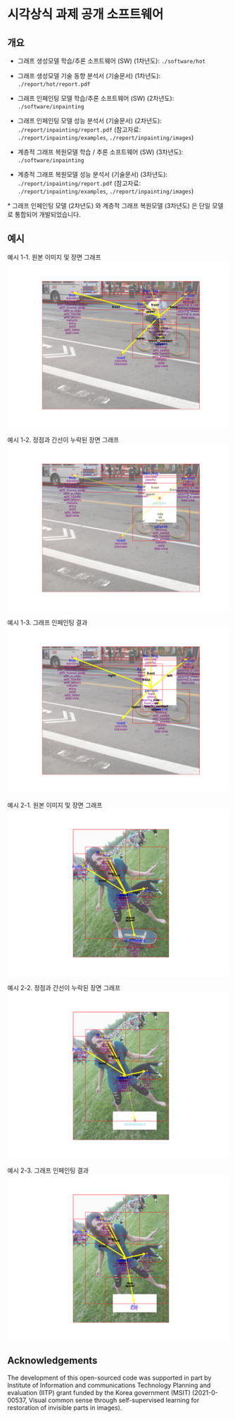 # 시각상식 과제 공개 소프트웨어

## 개요

- 그래프 생성모델 학습/추론 소프트웨어 (SW) (1차년도): `./software/hot`

- 그래프 생성모델 기술 동향 분석서 (기술문서) (1차년도): `./report/hot/report.pdf`

- 그래프 인페인팅 모델 학습/추론 소프트웨어 (SW) (2차년도): `./software/inpainting`

- 그래프 인페인팅 모델 성능 분석서 (기술문서) (2차년도): `./report/inpainting/report.pdf` (참고자료: `./report/inpainting/examples`, `./report/inpainting/images`)

- 계층적 그래프 복원모델 학습 / 추론 소프트웨어 (SW) (3차년도): `./software/inpainting`

- 계층적 그래프 복원모델 성능 분석서 (기술문서) (3차년도): `./report/inpainting/report.pdf` (참고자료: `./report/inpainting/examples`, `./report/inpainting/images`)

\* 그래프 인페인팅 모델 (2차년도) 와 계층적 그래프 복원모델 (3차년도) 은 단일 모델로 통합되어 개발되었습니다.

## 예시

예시 1-1. 원본 이미지 및 장면 그래프
![img](./report/inpainting/examples/2410752_2.png)

예시 1-2. 정점과 간선이 누락된 장면 그래프
![masked_img](./report/inpainting/examples/2410752_2_masked.png)

예시 1-3. 그래프 인페인팅 결과
![output_img](./report/inpainting/examples/2410752_2_output.png)

예시 2-1. 원본 이미지 및 장면 그래프
![img](./report/inpainting/examples/2411398_0.png)

예시 2-2. 정점과 간선이 누락된 장면 그래프
![masked_img](./report/inpainting/examples/2411398_0_masked.png)

예시 2-3. 그래프 인페인팅 결과
![output_img](./report/inpainting/examples/2411398_0_output.png)

## Acknowledgements

The development of this open-sourced code was supported in part by Institute of Information and communications Technology Planning and evaluation (IITP) grant funded by the Korea government (MSIT) (2021-0-00537, Visual common sense through self-supervised learning for restoration of invisible parts in images).
